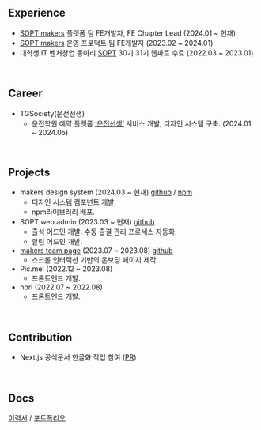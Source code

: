  ## Experience
- <a href='https://github.com/sopt-makers'>SOPT makers</a> 플랫폼 팀 FE개발자, FE Chapter Lead (2024.01 ~ 현재)
- <a href='https://github.com/sopt-makers'>SOPT makers</a> 운영 프로덕트 팀 FE개발자 (2023.02 ~ 2024.01)
- 대학생 IT 벤처창업 동아리 <a href='https://www.sopt.org/'>SOPT</a> 30기 31기 웹파트 수료 (2022.03 ~ 2023.01)
<br />


## Career
- TGSociety(운전선생)
   - 운전학원 예약 플랫폼 <a href='https://drivingteacher.co.kr'>‘운전선생’</a> 서비스 개발, 디자인 시스템 구축. (2024.01 ~ 2024.05)
<br />


## Projects
- makers design system (2024.03 ~ 현재) <a href='https://github.com/sopt-makers/makers-frontend'>github</a> / <a href='https://www.npmjs.com/search?q=%40sopt-makers'>npm</a>
   - 디자인 시스템 컴포넌트 개발.
   - npm라이브러리 배포.
- SOPT web admin (2023.03 ~ 현재) <a href='https://github.com/sopt-makers/sopt-operation-frontend'>github</a>
   -  출석 어드민 개발. 수동 출결 관리 프로세스 자동화.
   - 알림 어드민 개발.
- <a href='https://makers.sopt.org/'>makers team page</a> (2023.07 ~ 2023.08) <a href='https://github.com/sopt-makers/makers-page'>github</a>
   - 스크롤 인터랙션 기반의 온보딩 페이지 제작
- Pic.me! (2022.12 ~ 2023.08)
   - 프론트엔드 개발.
- nori (2022.07 ~ 2022.08)
   - 프론트엔드 개발.
<br />

## Contribution
- Next.js 공식문서 한글화 작업 참여 (<a href='https://github.com/Nextjs-kr/Nextjs.kr/pull/156'>PR</a>)
<br/>

## Docs
<a href="https://hyeongkyeom-kim.notion.site/14bf2f1361364b1c873768896b757148">이력서</a> / <a href="https://hyeongkyeom-kim.notion.site/57aa21bcdda84933908dd667839ed049?pvs=74">포트폴리오</a>
<br/>
